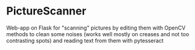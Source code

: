 # PictureScanner
Web-app on Flask for "scanning" pictures by editing them with OpenCV methods to clean some noises (works well mostly on creases and not too contrasting spots) and reading text from them with pytesseract
